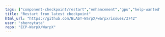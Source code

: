 ```yaml
---
tags: ["component-checkpoint/restart","enhancement","gpu","help-wanted","hpsf","laser","particle-in-cell","physics","pic","plasma","research","simulation"]
title: "Restart from latest checkpoint"
html_url: "https://github.com/BLAST-WarpX/warpx/issues/3742"
user: "sheroytata"
repo: "ECP-WarpX/WarpX"
---
```


